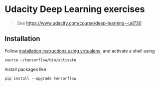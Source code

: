 # Udacity Deep Learning exercises
> See https://www.udacity.com/course/deep-learning--ud730

## Installation

Follow [installation instructions using virtualenv](https://www.tensorflow.org/install/install_mac), and activate a shell using

	source ~/tensorflow/bin/activate

Install packages like

	pip install --upgrade tensorflow

